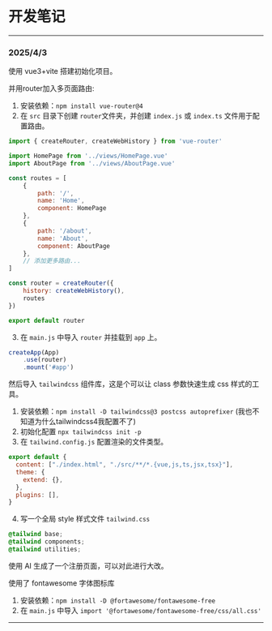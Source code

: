 # 开发笔记

---
### 2025/4/3

使用 vue3+vite 搭建初始化项目。

并用router加入多页面路由:

1. 安装依赖：`npm install vue-router@4`
2. 在 `src` 目录下创建 `router`文件夹，并创建 `index.js` 或 `index.ts` 文件用于配置路由。

```javascript
import { createRouter, createWebHistory } from 'vue-router'

import HomePage from '../views/HomePage.vue'
import AboutPage from '../views/AboutPage.vue'

const routes = [
    {
        path: '/',
        name: 'Home',
        component: HomePage
    },
    {
        path: '/about',
        name: 'About',
        component: AboutPage
    },
    // 添加更多路由...
]

const router = createRouter({
    history: createWebHistory(),
    routes
})

export default router
```

3. 在 `main.js` 中导入 `router` 并挂载到 `app` 上。

```javascript
createApp(App)
    .use(router)
    .mount('#app')
```

然后导入 `tailwindcss` 组件库，这是个可以让 class 参数快速生成 css 样式的工具。

1. 安装依赖：`npm install -D tailwindcss@3 postcss autoprefixer` (我也不知道为什么tailwindcss4我配置不了)
2. 初始化配置 `npx tailwindcss init -p`
3. 在 `tailwind.config.js` 配置渲染的文件类型。
```javascript
export default {
  content: ["./index.html", "./src/**/*.{vue,js,ts,jsx,tsx}"],
  theme: {
    extend: {},
  },
  plugins: [],
}
```
4. 写一个全局 style 样式文件 `tailwind.css`
```css
@tailwind base;
@tailwind components;
@tailwind utilities;
```

使用 AI 生成了一个注册页面，可以对此进行大改。

使用了 fontawesome 字体图标库
1. 安装依赖：`npm install -D @fortawesome/fontawesome-free`
2. 在 `main.js` 中导入 `import '@fortawesome/fontawesome-free/css/all.css'`

---